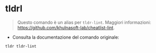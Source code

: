 # tldrl

> Questo comando è un alias per `tldr-lint`.
> Maggiori informazioni: <https://github.com/khulnasoft-lab/cheatlist-lint>.

- Consulta la documentazione del comando originale:

`tldr tldr-lint`
